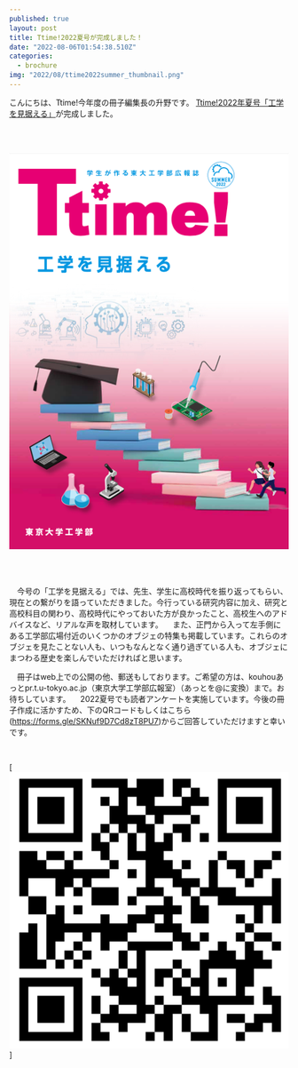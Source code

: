 ```yaml
---
published: true
layout: post
title: Ttime!2022夏号が完成しました！
date: "2022-08-06T01:54:38.510Z"
categories:
  - brochure
img: "2022/08/ttime2022summer_thumbnail.png"
---
```


こんにちは、Ttime!今年度の冊子編集長の升野です。
[Ttime!2022年夏号「工学を見据える」](https://20511701.fs1.hubspotusercontent-na1.net/hubfs/20511701/pdf/2022Ttime.pdf)が完成しました。

<br>
<br>

[![Image](/assets/images/2022/08/ttime2022summer.png)](https://20511701.fs1.hubspotusercontent-na1.net/hubfs/20511701/pdf/2022Ttime.pdf)

<br>
<br>

　今号の「工学を見据える」では、先生、学生に高校時代を振り返ってもらい、現在との繋がりを語っていただきました。今行っている研究内容に加え、研究と高校科目の関わり、高校時代にやっておいた方が良かったこと、高校生へのアドバイスなど、リアルな声を取材しています。
　また、正門から入って左手側にある工学部広場付近のいくつかのオブジェの特集も掲載しています。これらのオブジェを見たことない人も、いつもなんとなく通り過ぎている人も、オブジェにまつわる歴史を楽しんでいただければと思います。

　冊子はweb上での公開の他、郵送もしております。ご希望の方は、kouhouあっとpr.t.u-tokyo.ac.jp（東京大学工学部広報室）（あっとを@に変換）まで。お待ちしています。
　2022夏号でも読者アンケートを実施しています。今後の冊子作成に活かすため、下のQRコードもしくはこちら(https://forms.gle/SKNuf9D7Cd8zT8PU7)からご回答していただけますと幸いです。

<br>

[![Image](/assets/images/2022/08/ttime2022summer-qr.png)]





